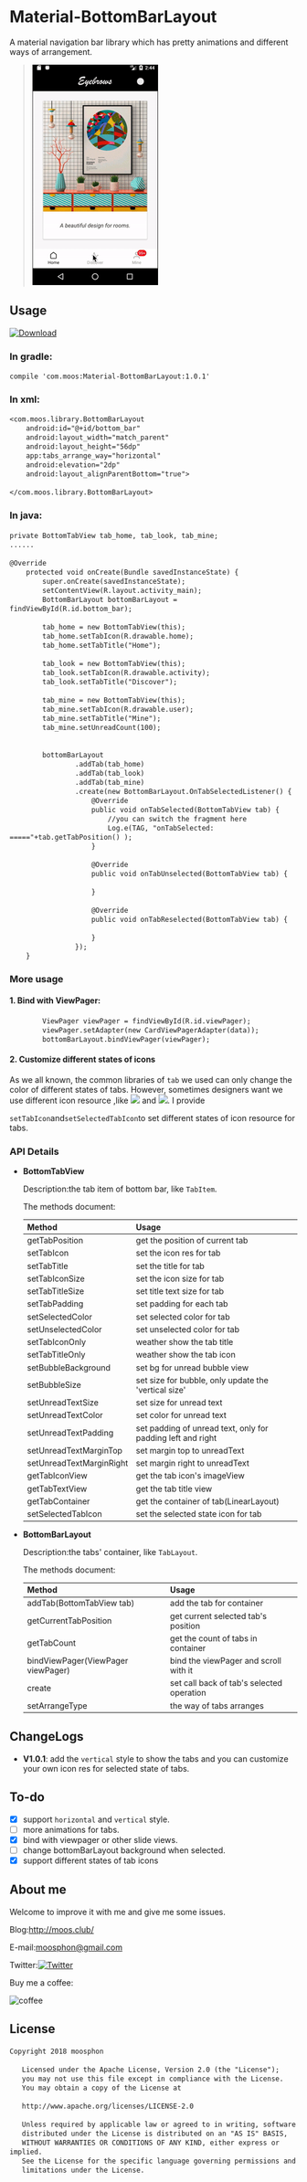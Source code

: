 # Material-BottomBarLayout
A material navigation bar library which has pretty animations and different ways of arrangement.

>![preview](https://github.com/Moosphan/Material-BottomBarLayout/blob/cacba41fcb1f2694e81b303fe726c4f829f1e6cf/MaterialBottomBar/art/bottom_bar.gif)

## Usage

[ ![Download](https://api.bintray.com/packages/moosphon/maven/Material-BottomBarLayout/images/download.svg) ](https://bintray.com/moosphon/maven/Material-BottomBarLayout/_latestVersion)

### In gradle:

```
compile 'com.moos:Material-BottomBarLayout:1.0.1'
```

### In xml:

```
<com.moos.library.BottomBarLayout
    android:id="@+id/bottom_bar"
    android:layout_width="match_parent"
    android:layout_height="56dp"
    app:tabs_arrange_way="horizontal"
    android:elevation="2dp"
    android:layout_alignParentBottom="true">

</com.moos.library.BottomBarLayout>
```



### In java:

```
private BottomTabView tab_home, tab_look, tab_mine;
......

@Override
    protected void onCreate(Bundle savedInstanceState) {
        super.onCreate(savedInstanceState);
        setContentView(R.layout.activity_main);
        BottomBarLayout bottomBarLayout = findViewById(R.id.bottom_bar);
       
        tab_home = new BottomTabView(this);
        tab_home.setTabIcon(R.drawable.home);
        tab_home.setTabTitle("Home");

        tab_look = new BottomTabView(this);
        tab_look.setTabIcon(R.drawable.activity);
        tab_look.setTabTitle("Discover");

        tab_mine = new BottomTabView(this);
        tab_mine.setTabIcon(R.drawable.user);
        tab_mine.setTabTitle("Mine");
        tab_mine.setUnreadCount(100);


        bottomBarLayout
                .addTab(tab_home)
                .addTab(tab_look)
                .addTab(tab_mine)
                .create(new BottomBarLayout.OnTabSelectedListener() {
                    @Override
                    public void onTabSelected(BottomTabView tab) {
                        //you can switch the fragment here
                        Log.e(TAG, "onTabSelected: ====="+tab.getTabPosition() );
                    }

                    @Override
                    public void onTabUnselected(BottomTabView tab) {

                    }

                    @Override
                    public void onTabReselected(BottomTabView tab) {

                    }
                });
    }
```

### More usage

#### 1. Bind with ViewPager:

```
        ViewPager viewPager = findViewById(R.id.viewPager);
        viewPager.setAdapter(new CardViewPagerAdapter(data));
        bottomBarLayout.bindViewPager(viewPager);
```

#### 2. Customize different states of icons

As we all known, the common libraries of `tab` we used can only change the color of different states of tabs. However, sometimes designers want  we use different icon resource ,like ![](http://ovl7kcyr4.bkt.clouddn.com/18-5-8/92537361.jpg) and ![](http://ovl7kcyr4.bkt.clouddn.com/18-5-8/22343788.jpg). I provide 

`setTabIcon`and`setSelectedTabIcon`to set different states of icon resource for tabs.

### API Details

- **BottomTabView**

  Description:the tab item of bottom bar, like `TabItem`.

  The methods document:

  | Method                   | Usage                                                       |
  | ------------------------ | ----------------------------------------------------------- |
  | getTabPosition           | get the position of  current tab                            |
  | setTabIcon               | set the icon res for tab                                    |
  | setTabTitle              | set the title for tab                                       |
  | setTabIconSize           | set the icon size for tab                                   |
  | setTabTitleSize          | set title text size for tab                                 |
  | setTabPadding            | set padding for each tab                                    |
  | setSelectedColor         | set selected color for tab                                  |
  | setUnselectedColor       | set unselected color for tab                                |
  | setTabIconOnly           | weather show the tab title                                  |
  | setTabTitleOnly          | weather show the tab icon                                   |
  | setBubbleBackground      | set bg for unread bubble view                               |
  | setBubbleSize            | set size for bubble, only update the 'vertical size'        |
  | setUnreadTextSize        | set size for unread text                                    |
  | setUnreadTextColor       | set color for unread text                                   |
  | setUnreadTextPadding     | set padding of unread text, only for padding left and right |
  | setUnreadTextMarginTop   | set margin top to unreadText                                |
  | setUnreadTextMarginRight | set margin right to unreadText                              |
  | getTabIconView           | get the tab icon's imageView                                |
  | getTabTextView           | get the tab title view                                      |
  | getTabContainer          | get the container of tab(LinearLayout)                      |
  | setSelectedTabIcon       | set the selected state icon for tab                         |

- **BottomBarLayout**

  Description:the tabs' container, like `TabLayout`.

  The methods document:

  | Method                             | Usage                                     |
  | ---------------------------------- | ----------------------------------------- |
  | addTab(BottomTabView  tab)         | add the tab for container                 |
  | getCurrentTabPosition              | get current selected tab's position       |
  | getTabCount                        | get the count of tabs in container        |
  | bindViewPager(ViewPager viewPager) | bind the viewPager and scroll with it     |
  | create                             | set call back of tab's selected operation |
  | setArrangeType                     | the way of tabs arranges                  |


## ChangeLogs

- **V1.0.1**: add the `vertical` style  to show the tabs and you can customize your own icon res for selected state of tabs.

## To-do

- [x] support `horizontal` and `vertical` style.
- [ ] more animations for tabs.
- [x] bind with viewpager or other slide views.
- [ ] change bottomBarLayout background when selected.
- [x] support different states of tab icons

## About me

Welcome to improve it with me and give me some issues.

Blog:<http://moos.club/>

E-mail:moosphon@gmail.com

Twitter:[![Twitter](https://img.shields.io/twitter/url/https/github.com/Moosphan/Material-ProgressView.svg?style=social)](https://twitter.com/intent/tweet?text=Wow:&url=https%3A%2F%2Fgithub.com%2FMoosphan%2FMaterial-ProgressView)

Buy  me a coffee:



![coffee](https://github.com/Moosphan/Material-ProgressView/blob/master/MaterialProgressView-master/image/a_coffee.png)


## License

```
Copyright 2018 moosphon

   Licensed under the Apache License, Version 2.0 (the "License");
   you may not use this file except in compliance with the License.
   You may obtain a copy of the License at

   http://www.apache.org/licenses/LICENSE-2.0

   Unless required by applicable law or agreed to in writing, software
   distributed under the License is distributed on an "AS IS" BASIS,
   WITHOUT WARRANTIES OR CONDITIONS OF ANY KIND, either express or implied.
   See the License for the specific language governing permissions and
   limitations under the License.
```

